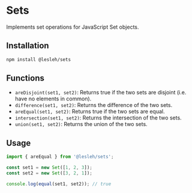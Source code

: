 # Sets

Implements set operations for JavaScript Set objects.

## Installation

```bash
npm install @lesleh/sets
```

## Functions

- `areDisjoint(set1, set2)`: Returns true if the two sets are disjoint (i.e. have no elements in common).
- `difference(set1, set2)`: Returns the difference of the two sets.
- `areEqual(set1, set2)`: Returns true if the two sets are equal.
- `intersection(set1, set2)`: Returns the intersection of the two sets.
- `union(set1, set2)`: Returns the union of the two sets.

## Usage

```javascript
import { areEqual } from '@lesleh/sets';

const set1 = new Set([1, 2, 3]);
const set2 = new Set([3, 2, 1]);

console.log(equal(set1, set2)); // true
```
